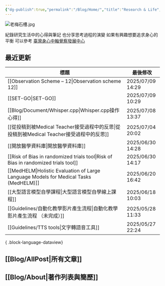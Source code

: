 ```yaml
---
{"dg-publish":true,"permalink":"/Blog/Home/","title":"Research & Life","contentClasses":"cards","tags":["blog","gardenEntry"],"created":"2023-02-16T00:00:00.000Z","updated":"2024-05-17T10:41"}
---
```



![老梅石槽.jpg](/img/user/Blog/images/%E8%80%81%E6%A2%85%E7%9F%B3%E6%A7%BD.jpg)

紀錄研究生活中的心得與筆記
也分享思考過程的演變
如果有興趣想要追求身心的平衡
可以參考 [臺灣身心中軸覺察發展中心](https://bmaa.tw)

## 最近更新

| 標題                                                                                       | 最後修改              |
| ---------------------------------------------------------------------------------------- | ----------------- |
| [[Observation Scheme – 12\|Observation scheme 12]]                                    | 2025/07/09  14:29 |
| [[SET-GO\|SET-GO]]                                                                    | 2025/07/09  10:29 |
| [[Blog/Document/Whisper.cpp\|Whisper.cpp操作心得]]                                        | 2025/07/08  13:37 |
| [[從投稿到被Medical Teacher接受過程中的反思\|從投稿到被Medical Teacher接受過程中的反思]]                        | 2025/07/04  20:02 |
| [[開放醫學資料庫\|開放醫學資料庫]]                                                                  | 2025/06/30  14:28 |
| [[Risk of Bias in randomized trials tool\|Risk of Bias in randomized trials tool]]    | 2025/06/30  14:17 |
| [[MedHELM\|Holistic Evaluation of Large Language Models for Medical Tasks (MedHELM)]] | 2025/06/20  16:42 |
| [[大型語言模型自學課程\|大型語言模型自學線上課程]]                                                          | 2025/06/18  10:03 |
| [[Guidelines/自動化教學影片產生流程\|自動化教學影片產生流程 （未完成）]]                                         | 2025/05/28  11:33 |
| [[Guidelines/TTS tools\|文字轉語音工具]]                                                     | 2025/05/27  22:24 |

{ .block-language-dataview}

## [[Blog/AllPost\|所有文章]]

## [[Blog/About\|著作列表與簡歷]]
